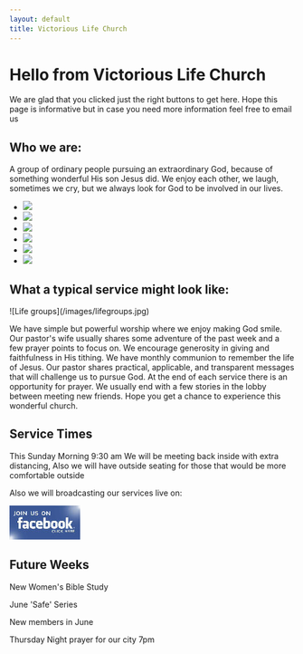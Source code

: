 ```yaml
---
layout: default
title: Victorious Life Church
---
```


# Hello from Victorious Life Church

We are glad that you clicked just the right buttons to get here. Hope this page is informative but in case you need more information feel free to email us

## Who we are:

A group of ordinary people pursuing an extraordinary God, because of something wonderful His son Jesus did. We enjoy each other, we laugh, sometimes we cry, but we always look for God to be involved in our lives.

<ul id="slides">
    <li class="slide showing"><img src="{{ '/images/1.jpg' | relative_url }}" /></li>
    <li class="slide"><img src="{{ '/images/1.jpg' | relative_url }}" /></li>
    <li class="slide"><img src="{{ '/images/1.jpg' | relative_url }}" /></li>
    <li class="slide"><img src="{{ '/images/1.jpg' | relative_url }}" /></li>
    <li class="slide"><img src="{{ '/images/1.jpg' | relative_url }}" /></li>
    <li class="slide"><img src="{{ '/images/1.jpg' | relative_url }}" /></li>
</ul>

## What a typical service might look like:

<div class="left">
![Life groups](/images/lifegroups.jpg)
</div>

We have simple but powerful worship where we enjoy making God smile. Our pastor's wife usually shares some adventure of the past week and a few prayer points to focus on. We encourage generosity in giving and faithfulness in His tithing. We have monthly communion to remember the life of Jesus. Our pastor shares practical, applicable, and transparent messages that will challenge us to pursue God. At the end of each service there is an opportunity for prayer. We usually end with a few stories in the lobby between meeting new friends. Hope you get a chance to experience this wonderful church.

## Service Times

This Sunday Morning 9:30 am We will be meeting back inside with extra distancing, Also we will have outside seating for those that would be more comfortable outside

Also we will broadcasting our services live on:

<p><a href="http://www.facebook.com/vlcpo" target="_blank"><img src="images/facebook1.jpg"></a></p>

## Future Weeks

New Women's Bible Study

June 'Safe' Series

New members in June

Thursday Night prayer for our city 7pm
